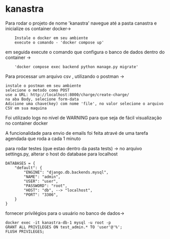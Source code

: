 # kanastra

Para rodar o projeto de nome 'kanastra' navegue até a pasta canastra e inicialize os container docker->

        Instale o docker em seu ambiente
        execute o comando - 'docker compose up'

em seguida execute o comando que configura o banco de dados dentro do container ->

        'docker compose exec backend python manage.py migrate'

Para processar um arquivo csv , utilizando o postman ->

    instale o postman em seu ambiente
    selecione o metodo como POST
    use a URL: http://localhost:8000/charge/create-charge/
    na aba Body, selecione form-data
    Adicione uma chave(key) com nome 'file', no valor selecione o arquivo CSV em sua maquina

Foi utilizado logs no nível de WARNING para que seja de fácil visualização no container docker

A funcionalidade para envio de emails foi feita atravé de uma tarefa agendada que roda a cada 1 minuto

para rodar testes (que estao dentro da pasta tests) ->
no arquivo settings.py, alterar o host do database para localhost

    DATABASES = {
        "default": {
            "ENGINE": "django.db.backends.mysql",
            "NAME": "admin",
            "USER": "user",
            "PASSWORD": "root",
            "HOST": "db", --> "localhost",
            "PORT": "3306",
        }
    }

fornecer privilégios para o usuário no banco de dados->

    docker exec -it kanastra-db-1 mysql -u root -p
    GRANT ALL PRIVILEGES ON test_admin.* TO 'user'@'%';
    FLUSH PRIVILEGES;
